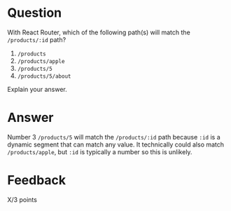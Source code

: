 # Question

With React Router, which of the following path(s) will match the `/products/:id` path?

1. `/products`
2. `/products/apple`
3. `/products/5`
4. `/products/5/about`

Explain your answer.

# Answer
Number 3 `/products/5` will match the `/products/:id` path because `:id` is a dynamic segment that can match any value. It technically could also match `/products/apple`, but `:id` is typically a number so this is unlikely.



# Feedback

X/3 points
